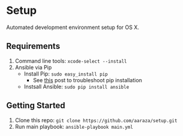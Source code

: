 # Setup

Automated development environment setup for OS X.

## Requirements
1. Command line tools: `xcode-select --install`
2. Ansible via Pip
    - Install Pip: `sudo easy_install pip`
        - See [this](https://stackoverflow.com/questions/49825743/easy-install-pip-fails-on-mac-osx) post to troubleshoot pip installation
    - Instsall Ansible: `sudo pip install ansible`

## Getting Started
1. Clone this repo: `git clone https://github.com/aaraza/setup.git`
2. Run main playbook: `ansible-playbook main.yml`
